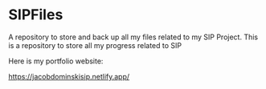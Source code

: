 # SIPFiles
A repository to store and back up all my files related to my SIP Project.
This is a repository to store all my progress related to SIP

Here is my portfolio website:

https://jacobdominskisip.netlify.app/
